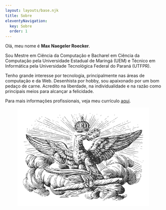 ```yaml
---
layout: layouts/base.njk
title: Sobre
eleventyNavigation:
  key: Sobre
  order: 1
---
```


Olá, meu nome é **Max Naegeler Roecker**.

Sou Mestre em Ciência da Computação e Bacharel em Ciência da Computação pela
Universidade Estadual de Maringá (UEM) e Técnico em Informática pela
Universidade Tecnológica Federal do Paraná (UTFPR).

Tenho grande interesse por tecnologia, principalmente nas áreas de computação e
da Web. Desenhista por hobby, sou apaixonado por um bom pedaço de carne.
Acredito na liberdade, na individualidade e na razão como principais meios para
alcançar a felicidade.

Para mais informações profissionais, veja meu currículo [aqui](/cv).

<figure>
  <img
    src="/img/symbol-1.svg"
    alt="Águia Coroada"
    title="Si vis pacem, para bellum"
    decoding="async"
    loading="lazy"
  />
</figure>
